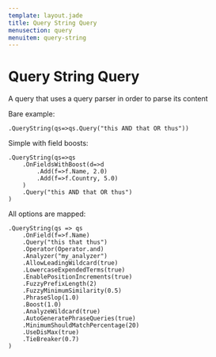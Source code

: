 ```yaml
---
template: layout.jade
title: Query String Query
menusection: query
menuitem: query-string
---
```



# Query String Query

A query that uses a query parser in order to parse its content

Bare example:

	.QueryString(qs=>qs.Query("this AND that OR thus"))

Simple with field boosts:

	.QueryString(qs=>qs
		.OnFieldsWithBoost(d=>d
			.Add(f=>f.Name, 2.0)
			.Add(f=>f.Country, 5.0)
		)
		.Query("this AND that OR thus")
	)


All options are mapped:

	.QueryString(qs => qs
		.OnField(f=>f.Name)
		.Query("this that thus")
		.Operator(Operator.and)
		.Analyzer("my_analyzer")
		.AllowLeadingWildcard(true)
		.LowercaseExpendedTerms(true)
		.EnablePositionIncrements(true)
		.FuzzyPrefixLength(2)
		.FuzzyMinimumSimilarity(0.5)
		.PhraseSlop(1.0)
		.Boost(1.0)
		.AnalyzeWildcard(true)
		.AutoGeneratePhraseQueries(true)
		.MinimumShouldMatchPercentage(20)
		.UseDisMax(true)
		.TieBreaker(0.7)
	)